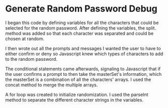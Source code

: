 # Generate Random Password Debug

I began this code by defining variables for all the characters that could be selected
for the random password. After defining the variables, the split. method was added so that each character was separated and could be chosen at random.

I then wrote out all the prompts and messages I wanted the user to have to either confirm or deny
so Javascript knew which types of characters to add to the random password.

The conditional statements came afterwards, signaling to Javascript that if the user
confirms a prompt to then take the masterSet's information, which the masterSet is 
a combination of all the characters' arrays. I used the concat method to merge the multiple
arrays.

A for loop was created to initialize randomization. I used the parseInt method to separate
the different character strings in the variables.
